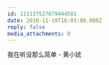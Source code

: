 ```yaml
---
id: 111137527879444581
date: 2010-11-10T16:03:00.000Z
reply: false
media_attachments: 0
---
```


我在听没那么简单 - 黄小琥 ​​​​

